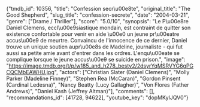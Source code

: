 {"tmdb_id": 10356, "title": "Confession secr\u00e8te", "original_title": "The Good Shepherd", "slug_title": "confession-secrete", "date": "2004-03-21", "genre": ["Drame / Thriller"], "score": "5.0/10", "synopsis": "Le P\u00e8re Daniel Clemens, eccl\u00e9siastique mondain, est contraint de quitter son existence confortable pour venir en aide \u00e0 un jeune pr\u00eatre accus\u00e9 de meurtre. Convaincu de l'innocence de ce dernier, Daniel trouve un unique soutien aupr\u00e8s de Madeline, journaliste - qui fut aussi sa petite amie avant d'entrer dans les ordres. L'enqu\u00eate se complique lorsque le jeune accus\u00e9 se suicide en prison.", "image": "https://image.tmdb.org/t/p/w185_and_h278_bestv2/2dsyrYqMSRVYG6gPGCQCMbEAWHU.jpg", "actors": ["Christian Slater (Daniel Clemens)", "Molly Parker (Madeline Finney)", "Stephen Rea (McCaran)", "Gordon Pinsent (Cardinal Ledesna)", "Nancy Beatty (Lucy Gallagher)", "Von Flores (Father Andrews)", "Daniel Kash (Jeffrey Altman)"], "comments": [], "recommandations_id": [41728, 94622], "youtube_key": "dopMKyIJQV0"}